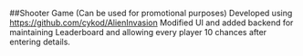 ##Shooter Game (Can be used for promotional purposes)
Developed using https://github.com/cykod/AlienInvasion
Modified UI and added backend for maintaining Leaderboard and allowing every player 10 chances after entering details.
